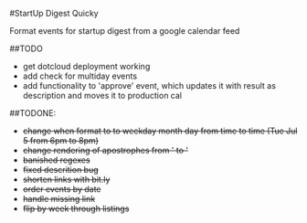 #StartUp Digest Quicky

Format events for startup digest from a google calendar feed

##TODO
 * get dotcloud deployment working
 * add check for multiday events
 * add functionality to 'approve' event, which updates it with result as description and moves it to production cal
 

##TODONE:
 * ~~change when format to to weekday month day from time to time (Tue Jul 5 from 6pm to 8pm)~~
 * ~~change rendering of apostrophes from &#39; to '~~
 * ~~banished regexes~~ 
 * ~~fixed descrition bug~~
 * ~~shorten links with bit.ly~~
 * ~~order events by date~~
 * ~~handle missing link~~
 * ~~flip by week through listings~~
